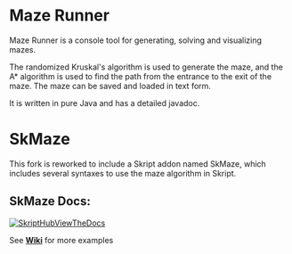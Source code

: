 # Maze Runner

Maze Runner is a console tool for generating, solving and visualizing mazes.

The randomized Kruskal's algorithm is used to generate the maze, and the A* algorithm is used to find the path from the entrance to the exit of the maze. The maze can be saved and loaded in text form.

It is written in pure Java and has a detailed javadoc.

# SkMaze
This fork is reworked to include a Skript addon named SkMaze, which includes several syntaxes to use the maze algorithm in Skript.

## SkMaze Docs:
[![SkriptHubViewTheDocs](http://skripthub.net/static/addon/ViewTheDocsButton.png)](http://skripthub.net/docs/?addon=SkMaze)

See [**Wiki**](https://github.com/ShaneBeee/maze-runner/wiki) for more examples
